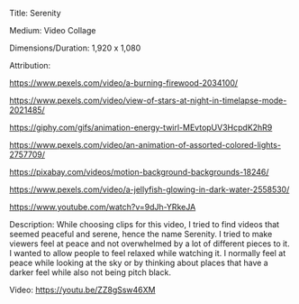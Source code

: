 Title: Serenity

Medium: Video Collage

Dimensions/Duration: 1,920 x 1,080

Attribution:

https://www.pexels.com/video/a-burning-firewood-2034100/

https://www.pexels.com/video/view-of-stars-at-night-in-timelapse-mode-2021485/

https://giphy.com/gifs/animation-energy-twirl-MEvtopUV3HcpdK2hR9

https://www.pexels.com/video/an-animation-of-assorted-colored-lights-2757709/

https://pixabay.com/videos/motion-background-backgrounds-18246/

https://www.pexels.com/video/a-jellyfish-glowing-in-dark-water-2558530/

https://www.youtube.com/watch?v=9dJh-YRkeJA

Description:
  While choosing clips for this video, I tried to find videos that seemed peaceful and serene, hence the name Serenity.  I tried to make viewers feel at peace and not overwhelmed by a lot of different pieces to it.  I wanted to allow people to feel relaxed while watching it.  I normally feel at peace while looking at the sky or by thinking about places that have a darker feel while also not being pitch black.
  
Video:   https://youtu.be/ZZ8gSsw46XM
